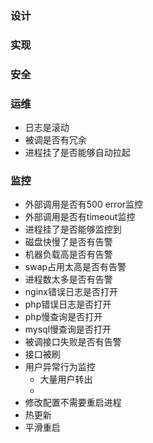 ### 设计 
### 实现 
### 安全
### 运维

- 日志是滚动 
- 被调是否有冗余
- 进程挂了是否能够自动拉起

### 监控

- 外部调用是否有500 error监控 
- 外部调用是否有timeout监控
- 进程挂了是否能够监控到
- 磁盘快慢了是否有告警
- 机器负载高是否有告警
- swap占用太高是否有告警
- 进程数太多是否有告警
- nginx错误日志是否打开
- php错误日志是否打开
- php慢查询是否打开
- mysql慢查询是否打开
- 被调接口失败是否有告警
- 接口被刷
- 用户异常行为监控
    - 大量用户转出
    - 
- 修改配置不需要重启进程
- 热更新
- 平滑重启
